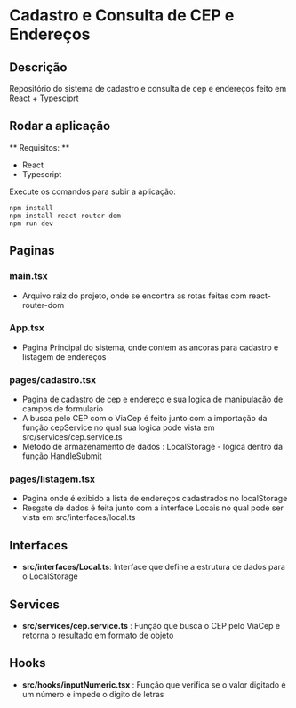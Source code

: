 # Cadastro e Consulta de CEP e Endereços

## Descrição

Repositório do sistema de cadastro e consulta de cep e endereços feito em React + Typesciprt

## Rodar a aplicação

** Requisitos: **

- React
- Typescript


Execute os comandos para subir a aplicação:

```
npm install
npm install react-router-dom
npm run dev
```

## Paginas

 ### main.tsx
 - Arquivo raiz do projeto, onde se encontra as rotas feitas com react-router-dom

 ### App.tsx
 - Pagina Principal do sistema, onde contem as ancoras para cadastro e listagem de endereços

 ### pages/cadastro.tsx
 - Pagina de cadastro de cep e endereço e sua logica de manipulação de campos de formulario
 - A busca pelo CEP com o ViaCep é feito junto com a importação da função cepService no qual sua logica pode vista em src/services/cep.service.ts
 - Metodo de armazenamento de dados : LocalStorage - logica dentro da função HandleSubmit

  ### pages/listagem.tsx
  - Pagina onde é exibido a lista de endereços cadastrados no localStorage
  - Resgate de dados é feita junto com a interface Locais no qual pode ser vista em src/interfaces/local.ts

## Interfaces
- **src/interfaces/Local.ts**: Interface que define a estrutura de dados para o LocalStorage

## Services
- **src/services/cep.service.ts** : Função que busca o CEP pelo ViaCep e retorna o resultado em formato de objeto

## Hooks
  - **src/hooks/inputNumeric.tsx** : Função que verifica se o valor digitado é um número e impede o digito de letras 
